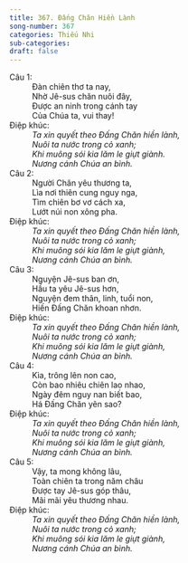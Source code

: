 ```yaml
---
title: 367. Đấng Chăn Hiền Lành
song-number: 367
categories: Thiếu Nhi
sub-categories: 
draft: false
---
```

<dl><dt>Câu 1:</dt><dd data-verse="1">Đàn chiên thơ ta nay, <br/>Nhờ Jê-sus chăn nuôi đây, <br/>Được an ninh trong cánh tay <br/>Của Chúa ta, vui thay! </dd><dt>Điệp khúc:</dt><dd data-chorus="1"><em>Ta xin quyết theo Đấng Chăn hiền lành, <br/>Nuôi ta nước trong cỏ xanh; <br/>Khi muông sói kia lăm le giựt giành. <br/>Nương cánh Chúa an bình. </em></dd><dt>Câu 2:</dt><dd data-verse="2">Người Chăn yêu thương ta, <br/>Lìa nơi thiên cung nguy nga, <br/>Tìm chiên bơ vơ cách xa, <br/>Lướt núi non xông pha. </dd><dt>Điệp khúc:</dt><dd data-chorus="1"><em>Ta xin quyết theo Đấng Chăn hiền lành, <br/>Nuôi ta nước trong cỏ xanh; <br/>Khi muông sói kia lăm le giựt giành, <br/>Nương cánh Chúa an bình. </em></dd><dt>Câu 3:</dt><dd data-verse="3">Nguyện Jê-sus ban ơn, <br/>Hầu ta yêu Jê-sus hơn, <br/>Nguyện đem thân, linh, tuổi non, <br/>Hiến Đấng Chăn khoan nhơn. </dd><dt>Điệp khúc:</dt><dd data-chorus="1"><em>Ta xin quyết theo Đấng Chăn hiền lành, <br/>Nuôi ta nước trong cỏ xanh; <br/>Khi muông sói kia lăm le giựt giành, <br/>Nương cánh Chúa an bình. </em></dd><dt>Câu 4:</dt><dd data-verse="4">Kìa, trông lên non cao, <br/>Còn bao nhiêu chiên lao nhao, <br/>Ngày đêm nguy nan biết bao, <br/>Há Đấng Chăn yên sao? </dd><dt>Điệp khúc:</dt><dd data-chorus="1"><em>Ta xin quyết theo Đấng Chăn hiền lành, <br/>Nuôi ta nước trong cỏ xanh; <br/>Khi muông sói kia lăm le giựt giành, <br/>Nương cánh Chúa an bình. </em></dd><dt>Câu 5:</dt><dd data-verse="5">Vậy, ta mong không lâu, <br/>Toàn chiên ta trong năm châu <br/>Được tay Jê-sus góp thâu, <br/>Mãi mãi yêu thương nhau. </dd><dt>Điệp khúc:</dt><dd data-chorus="1"><em>Ta xin quyết theo Đấng Chăn hiền lành, <br/>Nuôi ta nước trong cỏ xanh; <br/>Khi muông sói kia lăm le giựt giành, <br/>Nương cánh Chúa an bình. </em></dd></dl>